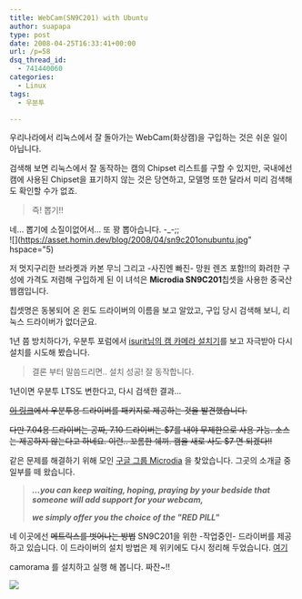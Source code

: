 ```yaml
---
title: WebCam(SN9C201) with Ubuntu
author: suapapa
type: post
date: 2008-04-25T16:33:41+00:00
url: /p=58
dsq_thread_id:
  - 741440060
categories:
  - Linux
tags:
  - 우분투

---
```

우리나라에서 리눅스에서 잘 돌아가는 WebCam(화상캠)을 구입하는 것은 쉬운 일이 아닙니다.

검색해 보면 리눅스에서 잘 동작하는 캠의 Chipset 리스트를 구할 수 있지만, 국내에선 캠에 사용된 Chipset을 표기하지 않는 것은 당연하고, 모델명 또한 달라서 미리 검색해도 확인할 수가 없죠.

> 즉! 뽑기!!

네&#8230; 뽑기에 소질이없어서&#8230; 또 꽝 뽑아습니다. -_-;;  
![](https://asset.homin.dev/blog/2008/04/sn9c201onubuntu.jpg" hspace="5)



저 멋지구리한 브라켓과 카본 무늬 그리고 -사진엔 빠진- 망원 렌즈 포함!!의 화려한 구성에 가격도 저렴해 구입하게 된 이 녀석은 **Microdia SN9C201**칩셋을 사용한 중국산 웹캠입니다.

칩셋명은 동봉되어 온 윈도 드라이버의 이름을 보고 알았고, 구입 당시 검색해 보니, 리눅스 드라이버가 없더군요.

1년 쯤 방치하다가, 우분투 포럼에서 [isurit님의 캠 카메라 설치기][1]를 보고 자극받아 다시 설치를 시도해 봤습니다.

> 결론 부터 말씀드리면.. 설치 성공! 잘 동작합니다.

1년이면 우분투 LTS도 변한다고, 다시 검색한 결과&#8230;

<strike>[이 링크](http://www.linux-projects.org/modules/mydownloads/viewcat.php?cid=7)에서 우분투용 드라이버를 패키지로 제공하는 것을 발견했습니다.</strike>

<strike>다만 7.04용 드라이버는 공짜, 7.10 드라이버는 $7를 내야 무제한으로 사용 가능. 소스는 제공하지 않는다고 하네요. 이런.. 꼬롬한 쉐끼. 캠을 새로 사도 $7 면 되겠다!!</strike>

같은 문제를 해결하기 위해 모인 [구글 그룹 Microdia](https://groups.google.com/group/microdia) 을 찾았습니다. 그곳의 소개글 중 일부를 떼 왔습니다.

> _**&#8230;you can keep waiting, hoping, praying by your bedside that someone will add support for your webcam,**_
> 
> _**we simply offer you the choice of the "RED PILL"**_

네 이곳에선 <strike>메트릭스를 벗어나는 방법</strike> SN9C201을 위한 -작업중인- 드라이버를 제공하고 있습니다. 이 드라이버의 설치 방법은 제 위키에도 다시 정리해 두었습니다. [여기](https://homin.dev/wiki/WebCam)

camorama 를 설치하고 실행 해 봅니다. 짜잔~!!

![](https://asset.homin.dev/blog/2008/04/sn9c201_in_action.webp)

 [1]: http://www.ubuntu.or.kr/viewtopic.php?f=9&t=118